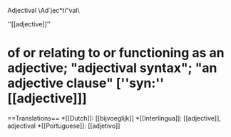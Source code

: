 Adjectival \Ad`jec*ti"val\

''[[adjective]]''
# of or relating to or functioning as an adjective; "adjectival syntax"; "an adjective clause" [''syn:'' [[adjective]]]

==Translations==
*[[Dutch]]: [[bijvoeglijk]]
*[[Interlingua]]: [[adjective]], adjectival
*[[Portuguese]]: [[adjetivo]]